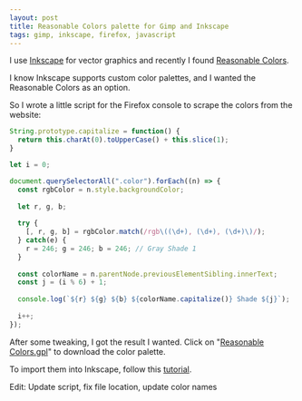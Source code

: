 ```yaml
---
layout: post
title: Reasonable Colors palette for Gimp and Inkscape
tags: gimp, inkscape, firefox, javascript
---
```


I use [Inkscape](https://inkscape.org/) for vector graphics and recently I found [Reasonable Colors](https://reasonable.work/colors).

I know Inkscape supports custom color palettes, and I wanted the Reasonable Colors as an option.

So I wrote a little script for the Firefox console to scrape the colors from the website:

```javascript
String.prototype.capitalize = function() {
  return this.charAt(0).toUpperCase() + this.slice(1);
}

let i = 0;

document.querySelectorAll(".color").forEach((n) => {
  const rgbColor = n.style.backgroundColor;
  
  let r, g, b;
  
  try {
    [, r, g, b] = rgbColor.match(/rgb\((\d+), (\d+), (\d+)\)/);
  } catch(e) {
    r = 246; g = 246; b = 246; // Gray Shade 1
  } 
  
  const colorName = n.parentNode.previousElementSibling.innerText;
  const j = (i % 6) + 1;
  
  console.log(`${r} ${g} ${b} ${colorName.capitalize()} Shade ${j}`);
  
  i++;
});
```

After some tweaking, I got the result I wanted. Click on "[Reasonable Colors.gpl](https://raw.githubusercontent.com/ikem-krueger/ikem-krueger.github.io/master/_files/Reasonable%20Colors/Reasonable%20Colors.gpl)" to download the color palette.

To import them into Inkscape, follow this [tutorial](https://daviesmediadesign.com/how-to-import-palettes-into-inkscape/).

Edit: Update script, fix file location, update color names
